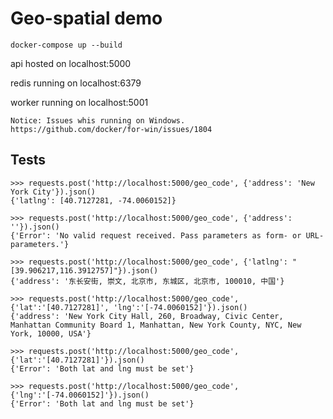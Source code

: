 # Geo-spatial demo

```
docker-compose up --build
```

api hosted on localhost:5000

redis running on localhost:6379

worker running on localhost:5001

```
Notice: Issues whis running on Windows.
https://github.com/docker/for-win/issues/1804
```

## Tests
```
>>> requests.post('http://localhost:5000/geo_code', {'address': 'New York City'}).json()
{'latlng': [40.7127281, -74.0060152]}
```

```
>>> requests.post('http://localhost:5000/geo_code', {'address': ''}).json()
{'Error': 'No valid request received. Pass parameters as form- or URL-parameters.'}
```

```
>>> requests.post('http://localhost:5000/geo_code', {'latlng': "[39.906217,116.3912757]"}).json()
{'address': '东长安街, 崇文, 北京市, 东城区, 北京市, 100010, 中国'}
```

```
>>> requests.post('http://localhost:5000/geo_code', {'lat':'[40.7127281]', 'lng':'[-74.0060152]'}).json()
{'address': 'New York City Hall, 260, Broadway, Civic Center, Manhattan Community Board 1, Manhattan, New York County, NYC, New York, 10000, USA'}
```

```
>>> requests.post('http://localhost:5000/geo_code', {'lat':'[40.7127281]'}).json()
{'Error': 'Both lat and lng must be set'}
```

```
>>> requests.post('http://localhost:5000/geo_code', {'lng':'[-74.0060152]'}).json()
{'Error': 'Both lat and lng must be set'}
```
